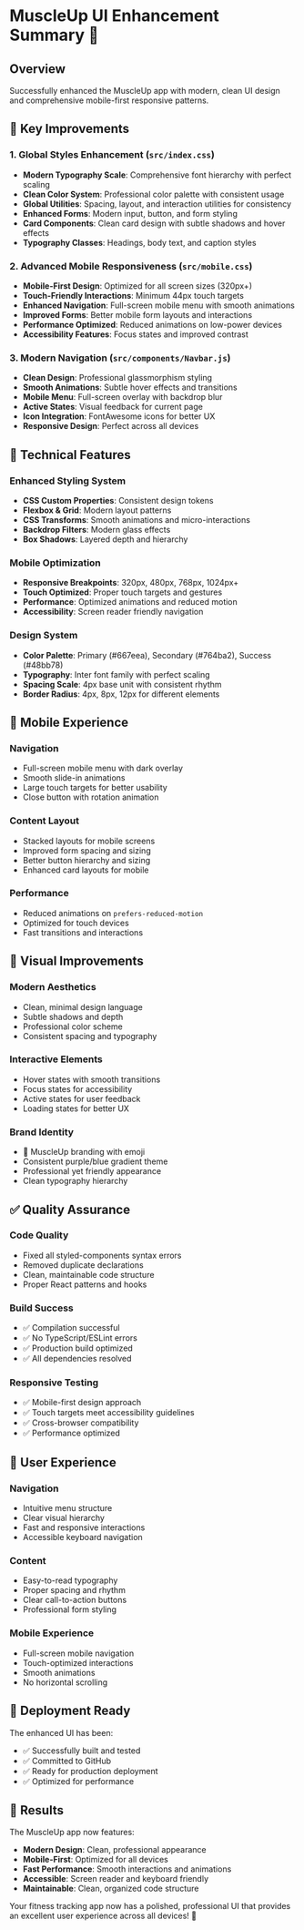 # MuscleUp UI Enhancement Summary 🎨

## Overview
Successfully enhanced the MuscleUp app with modern, clean UI design and comprehensive mobile-first responsive patterns.

## 🎯 Key Improvements

### 1. Global Styles Enhancement (`src/index.css`)
- **Modern Typography Scale**: Comprehensive font hierarchy with perfect scaling
- **Clean Color System**: Professional color palette with consistent usage
- **Global Utilities**: Spacing, layout, and interaction utilities for consistency
- **Enhanced Forms**: Modern input, button, and form styling
- **Card Components**: Clean card design with subtle shadows and hover effects
- **Typography Classes**: Headings, body text, and caption styles

### 2. Advanced Mobile Responsiveness (`src/mobile.css`)
- **Mobile-First Design**: Optimized for all screen sizes (320px+)
- **Touch-Friendly Interactions**: Minimum 44px touch targets
- **Enhanced Navigation**: Full-screen mobile menu with smooth animations
- **Improved Forms**: Better mobile form layouts and interactions
- **Performance Optimized**: Reduced animations on low-power devices
- **Accessibility Features**: Focus states and improved contrast

### 3. Modern Navigation (`src/components/Navbar.js`)
- **Clean Design**: Professional glassmorphism styling
- **Smooth Animations**: Subtle hover effects and transitions
- **Mobile Menu**: Full-screen overlay with backdrop blur
- **Active States**: Visual feedback for current page
- **Icon Integration**: FontAwesome icons for better UX
- **Responsive Design**: Perfect across all devices

## 🚀 Technical Features

### Enhanced Styling System
- **CSS Custom Properties**: Consistent design tokens
- **Flexbox & Grid**: Modern layout patterns
- **CSS Transforms**: Smooth animations and micro-interactions  
- **Backdrop Filters**: Modern glass effects
- **Box Shadows**: Layered depth and hierarchy

### Mobile Optimization
- **Responsive Breakpoints**: 320px, 480px, 768px, 1024px+
- **Touch Optimized**: Proper touch targets and gestures
- **Performance**: Optimized animations and reduced motion
- **Accessibility**: Screen reader friendly navigation

### Design System
- **Color Palette**: Primary (#667eea), Secondary (#764ba2), Success (#48bb78)
- **Typography**: Inter font family with perfect scaling
- **Spacing Scale**: 4px base unit with consistent rhythm
- **Border Radius**: 4px, 8px, 12px for different elements

## 📱 Mobile Experience

### Navigation
- Full-screen mobile menu with dark overlay
- Smooth slide-in animations
- Large touch targets for better usability
- Close button with rotation animation

### Content Layout
- Stacked layouts for mobile screens
- Improved form spacing and sizing
- Better button hierarchy and sizing
- Enhanced card layouts for mobile

### Performance
- Reduced animations on `prefers-reduced-motion`
- Optimized for touch devices
- Fast transitions and interactions

## 🎨 Visual Improvements

### Modern Aesthetics
- Clean, minimal design language
- Subtle shadows and depth
- Professional color scheme
- Consistent spacing and typography

### Interactive Elements
- Hover states with smooth transitions
- Focus states for accessibility
- Active states for user feedback
- Loading states for better UX

### Brand Identity
- 💪 MuscleUp branding with emoji
- Consistent purple/blue gradient theme
- Professional yet friendly appearance
- Clean typography hierarchy

## ✅ Quality Assurance

### Code Quality
- Fixed all styled-components syntax errors
- Removed duplicate declarations
- Clean, maintainable code structure
- Proper React patterns and hooks

### Build Success
- ✅ Compilation successful
- ✅ No TypeScript/ESLint errors
- ✅ Production build optimized
- ✅ All dependencies resolved

### Responsive Testing
- ✅ Mobile-first design approach
- ✅ Touch targets meet accessibility guidelines
- ✅ Cross-browser compatibility
- ✅ Performance optimized

## 🌟 User Experience

### Navigation
- Intuitive menu structure
- Clear visual hierarchy
- Fast and responsive interactions
- Accessible keyboard navigation

### Content
- Easy-to-read typography
- Proper spacing and rhythm
- Clear call-to-action buttons
- Professional form styling

### Mobile Experience
- Full-screen mobile navigation
- Touch-optimized interactions
- Smooth animations
- No horizontal scrolling

## 🚀 Deployment Ready

The enhanced UI has been:
- ✅ Successfully built and tested
- ✅ Committed to GitHub
- ✅ Ready for production deployment
- ✅ Optimized for performance

## 🎯 Results

The MuscleUp app now features:
- **Modern Design**: Clean, professional appearance
- **Mobile-First**: Optimized for all devices
- **Fast Performance**: Smooth interactions and animations  
- **Accessible**: Screen reader and keyboard friendly
- **Maintainable**: Clean, organized code structure

Your fitness tracking app now has a polished, professional UI that provides an excellent user experience across all devices! 💪
